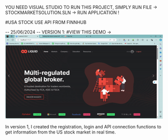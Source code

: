 YOU NEED VISUAL STUDIO TO RUN THIS PROJECT, SIMPLY RUN FILE ->  STOCKMARKETSOLUTION.SLN -> RUN APPLICATION !



#USA STOCK USE API FROM FINNHUB

-- 25/06/2024 -- VERSION 1:
#VIEW THIS DEMO -> 
![Demo Video](https://github.com/LapTrinhKhongCode/USA-Stock-Connect-API-From-Finnhub/blob/master/DEMO/ezgif-6-c11158f8b5.gif)

In version 1, I created the registration, login and API connection functions to get information from the US stock market in real time.
